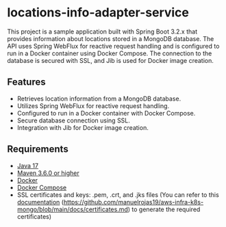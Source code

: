 # locations-info-adapter-service

This project is a sample application built with Spring Boot 3.2.x that provides information about locations stored in a MongoDB database. The API uses Spring WebFlux for reactive request handling and is configured to run in a Docker container using Docker Compose. The connection to the database is secured with SSL, and Jib is used for Docker image creation.

## Features

- Retrieves location information from a MongoDB database.
- Utilizes Spring WebFlux for reactive request handling.
- Configured to run in a Docker container with Docker Compose.
- Secure database connection using SSL.
- Integration with Jib for Docker image creation.

## Requirements

- [Java 17](https://www.oracle.com/java/technologies/javase/jdk17-archive-downloads.html)
- [Maven 3.6.0 or higher](https://maven.apache.org/download.cgi)
- [Docker](https://www.docker.com/get-started)
- [Docker Compose](https://docs.docker.com/compose/install/)
- SSL certificates and keys: .pem, .crt, and .jks files (You can refer to this [documentation](https://docs.docker.com/compose/install/)
  (https://github.com/manuelrojas19/aws-infra-k8s-mongo/blob/main/docs/certificates.md) to generate the required certificates)